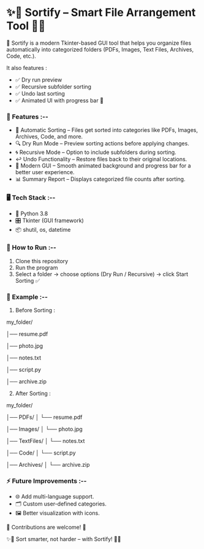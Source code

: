 # ✨📂 Sortify – Smart File Arrangement Tool 📂✨

🚀 Sortify is a modern Tkinter-based GUI tool that helps you organize files automatically into categorized folders (PDFs, Images, Text Files, Archives, Code, etc.).

It also features :

- ✅ Dry run preview
- ✅ Recursive subfolder sorting
- ✅ Undo last sorting
- ✅ Animated UI with progress bar 🎨

### 🌟 Features :--

- 📂 Automatic Sorting – Files get sorted into categories like PDFs, Images, Archives, Code, and more.
- 🔍 Dry Run Mode – Preview sorting actions before applying changes.
- 🌀 Recursive Mode – Option to include subfolders during sorting.
- ↩️ Undo Functionality – Restore files back to their original locations.
- 🎨 Modern GUI – Smooth animated background and progress bar for a better user experience.
- 📊 Summary Report – Displays categorized file counts after sorting.

### 🖥️ Tech Stack :--

- 🐍 Python 3.8
- 🎛️ Tkinter (GUI framework)
- 📦 shutil, os, datetime

### 🚀 How to Run :--

1. Clone this repository
2. Run the program
3. Select a folder → choose options (Dry Run / Recursive) → click Start Sorting ✅

### 📂 Example :--

1. Before Sorting :

my_folder/

│── resume.pdf  

│── photo.jpg 

│── notes.txt  

│── script.py  

│── archive.zip  

2. After Sorting :

my_folder/

│── PDFs/
│    └── resume.pdf

│── Images/
│    └── photo.jpg

│── TextFiles/
│    └── notes.txt

│── Code/
│    └── script.py

│── Archives/
│    └── archive.zip

### ⚡ Future Improvements :--

- 🌐 Add multi-language support.
- 🗂️ Custom user-defined categories.
- 🖼️ Better visualization with icons.

🤝 Contributions are welcome! 🎉

✨📂 Sort smarter, not harder – with Sortify! 📂✨
